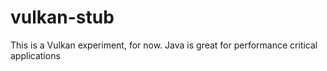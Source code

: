 # vulkan-stub
This is a Vulkan experiment, for now.
Java is great for performance critical applications
